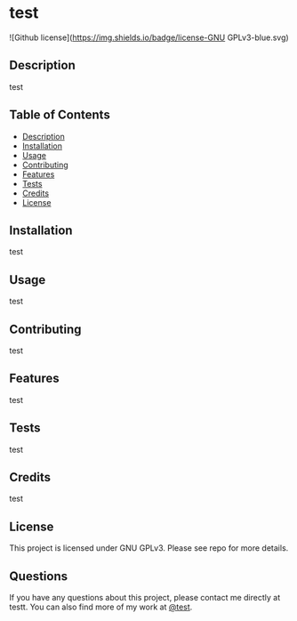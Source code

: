 
  # test
  ![Github license](https://img.shields.io/badge/license-GNU GPLv3-blue.svg)


  ## Description
  test


  ## Table of Contents
  - [Description](#Description)
  - [Installation](#Installation)
  - [Usage](#Usage)
  - [Contributing](#Contributing)
  - [Features](#Features)
  - [Tests](#Tests)
  - [Credits](#Credits)
  - [License](#License)

  ## Installation
  test

  ## Usage
  test

  ## Contributing
  test

  ## Features
  test

  ## Tests 
  test

  ## Credits
  test

  ## License
  This project is licensed under GNU GPLv3. Please see repo for more details.


  ## Questions
  If you have any questions about this project, please contact me directly at testt. You can also find more of my work at [@test](github.com/test).
